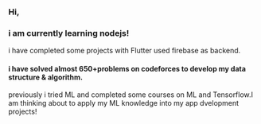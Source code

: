 ### Hi,
### i am currently learning nodejs!
i have completed some projects with Flutter used firebase as backend.
#### i have solved almost 650+problems on codeforces to develop my data structure & algorithm.
previously i tried ML and completed some courses on ML and Tensorflow.I am  thinking about to apply my ML knowledge into my app dvelopment projects!
